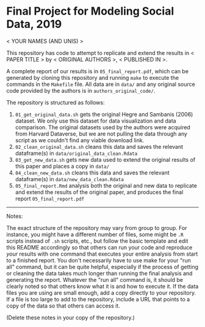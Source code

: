 # Final Project for Modeling Social Data, 2019

< YOUR NAMES (AND UNIS) >

This repository has code to attempt to replicate and extend the results in < PAPER TITLE > by < ORIGINAL AUTHORS >, < PUBLISHED IN >.

A complete report of our results is in `05_final_report.pdf`, which can be generated by cloning this repository and running `make` to execute the commands in the `Makefile` file. All data are in `data/` and any original source code provided by the authors is in `authors_original_code/`.

The repository is structured as follows:

1. `01_get_original_data.sh` gets the original Hegre and Sambanis (2006) dataset. We only use this dataset for data visualization and data comparison. The original datasets used by the authors were acquired from Harvard Dataverse, but we are not pulling the data through any script as we couldn't find any viable download link. 
2. `02_clean_original_data.sh` cleans this data and saves the relevant dataframe(s) in `data/original_data_clean.Rdata`
3. `03_get_new_data.sh` gets new data used to extend the original results of this paper and places a copy in `data/`
4. `04_clean_new_data.sh` cleans this data and saves the relevant dataframe(s) in `data/new_data_clean.Rdata`
5. `05_final_report.Rmd` analysis both the original and new data to replicate and extend the results of the original paper, and produces the final report `05_final_report.pdf`

----

Notes:

The exact structure of the repository may vary from group to group. For instance, you might have a different number of files, some might be `.R` scripts instead of `.sh` scripts, etc., but follow the basic template and edit this README accordingly so that others can run your code and reproduce _your_ results with one command that executes your entire analysis from start to a finished report. You don't necessarily have to use make for your "run all" command, but it can be quite helpful, especially if the process of getting or cleaning the data takes much longer than running the final analysis and generating the report. Whatever the "run all" command is, it should be clearly noted so that others know what it is and how to execute it. If the data files you are using are small enough, add a copy directly to your repository. If a file is too large to add to the repository, include a URL that points to a copy of the data so that others can access it. 

(Delete these notes in your copy of the repository.)
